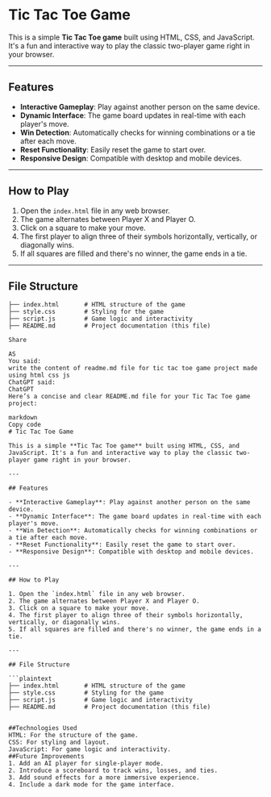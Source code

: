 # Tic Tac Toe Game

This is a simple **Tic Tac Toe game** built using HTML, CSS, and JavaScript. It's a fun and interactive way to play the classic two-player game right in your browser.

---

## Features

- **Interactive Gameplay**: Play against another person on the same device.
- **Dynamic Interface**: The game board updates in real-time with each player's move.
- **Win Detection**: Automatically checks for winning combinations or a tie after each move.
- **Reset Functionality**: Easily reset the game to start over.
- **Responsive Design**: Compatible with desktop and mobile devices.

---

## How to Play

1. Open the `index.html` file in any web browser.
2. The game alternates between Player X and Player O.
3. Click on a square to make your move.
4. The first player to align three of their symbols horizontally, vertically, or diagonally wins.
5. If all squares are filled and there's no winner, the game ends in a tie.

---

## File Structure

```plaintext
├── index.html       # HTML structure of the game
├── style.css        # Styling for the game
├── script.js        # Game logic and interactivity
├── README.md        # Project documentation (this file)

Share

AS
You said:
write the content of readme.md file for tic tac toe game project made using html css js
ChatGPT said:
ChatGPT
Here’s a concise and clear README.md file for your Tic Tac Toe game project:

markdown
Copy code
# Tic Tac Toe Game

This is a simple **Tic Tac Toe game** built using HTML, CSS, and JavaScript. It's a fun and interactive way to play the classic two-player game right in your browser.

---

## Features

- **Interactive Gameplay**: Play against another person on the same device.
- **Dynamic Interface**: The game board updates in real-time with each player's move.
- **Win Detection**: Automatically checks for winning combinations or a tie after each move.
- **Reset Functionality**: Easily reset the game to start over.
- **Responsive Design**: Compatible with desktop and mobile devices.

---

## How to Play

1. Open the `index.html` file in any web browser.
2. The game alternates between Player X and Player O.
3. Click on a square to make your move.
4. The first player to align three of their symbols horizontally, vertically, or diagonally wins.
5. If all squares are filled and there's no winner, the game ends in a tie.

---

## File Structure

```plaintext
├── index.html       # HTML structure of the game
├── style.css        # Styling for the game
├── script.js        # Game logic and interactivity
├── README.md        # Project documentation (this file)


##Technologies Used
HTML: For the structure of the game.
CSS: For styling and layout.
JavaScript: For game logic and interactivity.
##Future Improvements
1. Add an AI player for single-player mode.
2. Introduce a scoreboard to track wins, losses, and ties.
3. Add sound effects for a more immersive experience.
4. Include a dark mode for the game interface.













